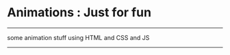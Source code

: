 <h1> Animations : Just for fun </h1>

---

<p> some animation stuff using HTML and CSS and JS</P>

---

 <!-- <ol>
	<a href="https://dynamic-froyo-044e9b.netlify.app/"><li>Butterflies</li></a>
	<a href="https://dapper-choux-bf8d2d.netlify.app/"><li>Name</li></a>
	<a href="https://tranquil-caramel-0aa49d.netlify.app/"><li>Nine_Petals</li></a>
	<a href="https://thunderous-hotteok-28f4bd.netlify.app/"><li>Rotating Circle</li></a>
	<a href="https://cosmic-lily-fe96b7.netlify.app/"><li>Rotating Flower</li></a>
	<a href="https://keen-malasada-0e084a.netlify.app/"><li>Flower</li></a>
  </ol>

  <hr />

  <div style="display: grid; justify-content: center;align-items: center; grid-template-columns:repeat(3,1fr) ;grid-template-rows:repeat(2,1fr);">
	<a href="https://dynamic-froyo-044e9b.netlify.app/"><img src="" alt=""><br><span>Butterflies</span></a>
	<a href="https://dapper-choux-bf8d2d.netlify.app/"><img src="" alt=""><br><span>Name</span></a>
	<a href="https://tranquil-caramel-0aa49d.netlify.app/"><img src="" alt=""><br><span>Nine_Petals</span></a>
	<a href="https://thunderous-hotteok-28f4bd.netlify.app/"><img src="" alt=""><br><span>Rotating Circle</span></a>
	<a href="https://cosmic-lily-fe96b7.netlify.app/"><img src="" alt=""><br><span>Rotating Flower</span></a>
	<a href="https://keen-malasada-0e084a.netlify.app/"><img src="" alt=""><br><span>Flower</span></a>
  </div>
  
  <hr /> -->